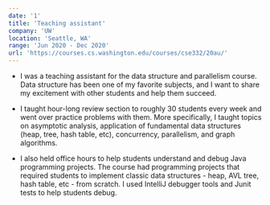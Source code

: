 ```yaml
---
date: '1'
title: 'Teaching assistant'
company: 'UW'
location: 'Seattle, WA'
range: 'Jun 2020 - Dec 2020'
url: 'https://courses.cs.washington.edu/courses/cse332/20au/'
---
```


- I was a teaching assistant for the data structure and parallelism course. Data structure has been one of my favorite subjects, and I want to share my excitement with other students and help them succeed.

- I taught hour-long review section to roughly 30 students every week and went over practice problems with them. More specifically, I taught topics on asymptotic analysis, application of fundamental data structures (heap, tree, hash table, etc), concurrency, parallelism, and graph algorithms.

- I also held office hours to help students understand and debug Java programming projects. The course had programming projects that required students to implement classic data structures - heap, AVL tree, hash table, etc - from scratch. I used IntelliJ debugger tools and Junit tests to help students debug.
